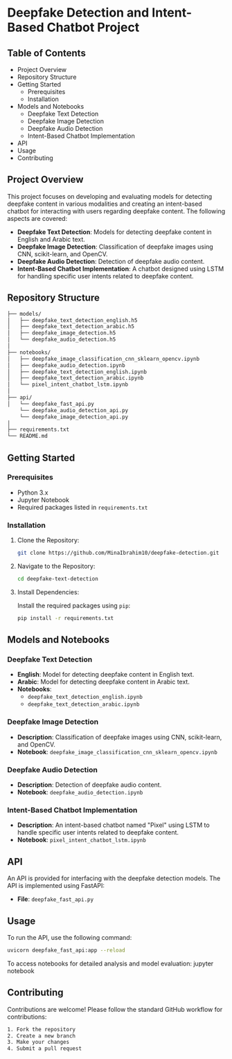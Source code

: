 # Deepfake Detection and Intent-Based Chatbot Project

## Table of Contents
- Project Overview
- Repository Structure
- Getting Started
    - Prerequisites
    - Installation
- Models and Notebooks
    - Deepfake Text Detection
    - Deepfake Image Detection
    - Deepfake Audio Detection
    - Intent-Based Chatbot Implementation
- API
- Usage
- Contributing


## Project Overview
This project focuses on developing and evaluating models for detecting deepfake content in various modalities and creating an intent-based chatbot for interacting with users regarding deepfake content. The following aspects are covered:

- **Deepfake Text Detection**: Models for detecting deepfake content in English and Arabic text.
- **Deepfake Image Detection**: Classification of deepfake images using CNN, scikit-learn, and OpenCV.
- **Deepfake Audio Detection**: Detection of deepfake audio content.
- **Intent-Based Chatbot Implementation**: A chatbot designed using LSTM for handling specific user intents related to deepfake content.

## Repository Structure

```bash
├── models/
│   ├── deepfake_text_detection_english.h5
│   ├── deepfake_text_detection_arabic.h5
│   ├── deepfake_image_detection.h5
│   └── deepfake_audio_detection.h5
│
├── notebooks/
│   ├── deepfake_image_classification_cnn_sklearn_opencv.ipynb
│   ├── deepfake_audio_detection.ipynb
│   ├── deepfake_text_detection_english.ipynb
│   ├── deepfake_text_detection_arabic.ipynb
│   └── pixel_intent_chatbot_lstm.ipynb
│
├── api/
│   └── deepfake_fast_api.py
    └── deepfake_audio_detection_api.py
    └── deepfake_image_detection_api.py
│
├── requirements.txt
└── README.md
```

## Getting Started

### Prerequisites

- Python 3.x
- Jupyter Notebook
- Required packages listed in `requirements.txt`

### Installation

1. Clone the Repository:

    ```bash
    git clone https://github.com/MinaIbrahim10/deepfake-detection.git
    ```

2. Navigate to the Repository:

    ```bash
    cd deepfake-text-detection
    ```

3. Install Dependencies:

    Install the required packages using `pip`:

    ```bash
    pip install -r requirements.txt
    ```

## Models and Notebooks

### Deepfake Text Detection

- **English**: Model for detecting deepfake content in English text.
- **Arabic**: Model for detecting deepfake content in Arabic text.
- **Notebooks**:
    - `deepfake_text_detection_english.ipynb`
    - `deepfake_text_detection_arabic.ipynb`

### Deepfake Image Detection

- **Description**: Classification of deepfake images using CNN, scikit-learn, and OpenCV.
- **Notebook**: `deepfake_image_classification_cnn_sklearn_opencv.ipynb`

### Deepfake Audio Detection

- **Description**: Detection of deepfake audio content.
- **Notebook**: `deepfake_audio_detection.ipynb`

### Intent-Based Chatbot Implementation

- **Description**: An intent-based chatbot named "Pixel" using LSTM to handle specific user intents related to deepfake content.
- **Notebook**: `pixel_intent_chatbot_lstm.ipynb`

## API

An API is provided for interfacing with the deepfake detection models. The API is implemented using FastAPI:

- **File**: `deepfake_fast_api.py`

## Usage

To run the API, use the following command:

```bash
uvicorn deepfake_fast_api:app --reload
```
To access notebooks for detailed analysis and model evaluation:
jupyter notebook
## Contributing

Contributions are welcome! Please follow the standard GitHub workflow for contributions:

```bash
1. Fork the repository
2. Create a new branch
3. Make your changes
4. Submit a pull request
```
